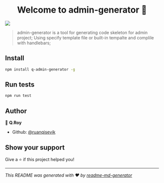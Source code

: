 <h1 align="center">Welcome to admin-generator 👋</h1>
<p>
  <img src="https://img.shields.io/badge/version-0.0.1-blue.svg?cacheSeconds=2592000" />
</p>

> admin-generator is a tool for generating code skeleton for admin project; Using specify template file or built-in tempalte and complile with handlebars;

## Install

```sh
npm install q-admin-generator -g
```

## Run tests

```sh
npm run test
```

## Author

👤 **Q.Roy**

* Github: [@ruanqisevik](https://github.com/ruanqisevik)

## Show your support

Give a ⭐️ if this project helped you!

***
_This README was generated with ❤️ by [readme-md-generator](https://github.com/kefranabg/readme-md-generator)_
